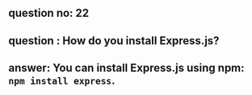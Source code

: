 
      
## question no: 22

## question : How do you install Express.js?

## answer: You can install Express.js using npm: `npm install express`.
      